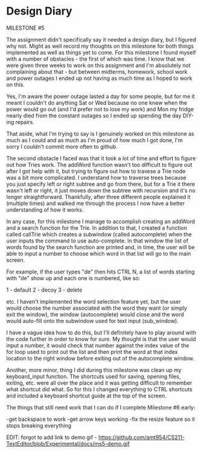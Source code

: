 # Design Diary

MILESTONE #5

The assignment didn't specifically say it needed a design diary, but I figured why not. Might as well record my thoughts on this milestone for both things implemented as well as things yet to come. For this milestone I found myself with a number of obstacles - the first of which was time. I know that we were given three weeks to work on this assignment and I'm absolutely not complaining about that - but between midterms, homework, school work and power outages I ended up not having as much time as I hoped to work on this. 

Yes, I'm aware the power outage lasted a day for some people, but for me it meant I couldn't do anything Sat or Wed because no one knew when the power would go out (and I'd prefer not to lose my work) and Mon my fridge nearly died from the constant outages so I ended up spending the day DIY-ing repairs. 

That aside, what I'm trying to say is I genuinely worked on this milestone as much as I could and as much as I'm proud of how much I got done, I'm sorry I couldn't commit more often to github.

The second obstacle I faced was that it took a lot of time and effort to figure out how Tries work.  The addWord function wasn't too difficult to figure out after I got help with it, but trying to figure out how to travese a Trie node was a bit more complicated. I understand how to traverse trees because you just specify left or right subtree and go from there, but for a Trie it there wasn't left or right, it just moves down the subtree with recursion and it's no longer straightforward. Thankfully, after three different people explained it (multiple times) and walked me through the process I now have a better understanding of how it works.

In any case, for this milestone I manage to accomplish creating an addWord and a search function for the Trie. In addition to that, I created a function called callTrie which creates a subwindow (called autocomplete) when the user inputs the command to use auto-complete. In that window the list of words found by the search function are printed and, in time, the user will be able to input a number to choose which word in that list will go to the main screen.

For example, if the user types "de" then hits CTRL N, a list of words starting with "de" show up and each one is numbered, like so:

1 - default
2 - decoy
3 - delete

etc. I haven't implemented the word selection feature yet, but the user would choose the number associated with the word they want (or simply exit the window), the window (autocomplete) would close and the word would auto-fill onto the subwindow used for text input (sub_window). 

I have a vague idea how to do this, but I'll definitely have to play around with the code further in order to know for sure. My thought is that the user would input a number, it would check that number against the index value of the for loop used to print out the list and then print the word at that index location to the right window before exiting out of the autocomplete window. 

Another, more minor, thing I did during this milestone was clean up my keyboard_input function. The shortcuts used for saving, opening files, exiting, etc. were all over the place and it was getting difficult to remember what shortcut did what. So for this I changed everything to CTRL shortcuts and included a keyboard shortcut guide at the top of the screen.

The things that still need work that I can do if I complete Milestone #6 early:

-get backspace to work
-get arrow keys working
-fix the resize feature so it stops breaking everything



EDIT: forgot to add link to demo gif - https://github.com/amt954/CS211-TextEditor/blob/Experimental/docs/ms5-demo.gif
